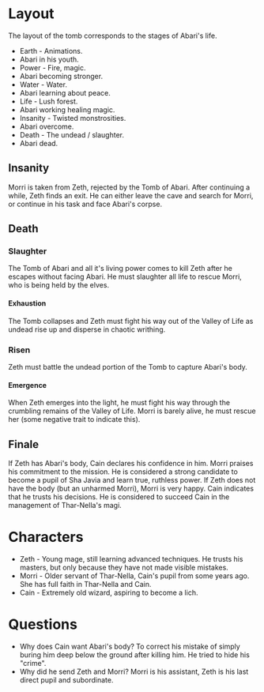 # Layout
The layout of the tomb corresponds to the stages of Abari's life.

* Earth - Animations.
 * Abari in his youth.
* Power - Fire, magic.
 * Abari becoming stronger.
* Water - Water.
 * Abari learning about peace.
* Life - Lush forest.
 * Abari working healing magic.
* Insanity - Twisted monstrosities.
 * Abari overcome.
* Death - The undead / slaughter.
 * Abari dead.

## Insanity
Morri is taken from Zeth, rejected by the Tomb of Abari. After continuing a while, Zeth finds an exit. He can either leave the cave and search for Morri, or continue in his task and face Abari's corpse.

## Death
### Slaughter
The Tomb of Abari and all it's living power comes to kill Zeth after he escapes without facing Abari. He must slaughter all life to rescue Morri, who is being held by the elves.

#### Exhaustion
The Tomb collapses and Zeth must fight his way out of the Valley of Life as undead rise up and disperse in chaotic writhing.

### Risen
Zeth must battle the undead portion of the Tomb to capture Abari's body.

#### Emergence
When Zeth emerges into the light, he must fight his way through the crumbling remains of the Valley of Life. Morri is barely alive, he must rescue her (some negative trait to indicate this).

## Finale
If Zeth has Abari's body, Cain declares his confidence in him. Morri praises his commitment to the mission. He is considered a strong candidate to become a pupil of Sha Javia and learn true, ruthless power.
If Zeth does not have the body (but an unharmed Morri), Morri is very happy. Cain indicates that he trusts his decisions. He is considered to succeed Cain in the management of Thar-Nella's magi.

# Characters
* Zeth - Young mage, still learning advanced techniques. He trusts his masters, but only because they have not made visible mistakes.
* Morri - Older servant of Thar-Nella, Cain's pupil from some years ago. She has full faith in Thar-Nella and Cain.
* Cain - Extremely old wizard, aspiring to become a lich.

# Questions
* Why does Cain want Abari's body? To correct his mistake of simply buring him deep below the ground after killing him. He tried to hide his "crime".
* Why did he send Zeth and Morri? Morri is his assistant, Zeth is his last direct pupil and subordinate.
